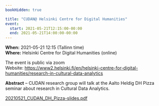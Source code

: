```yaml
---
bookHidden: true

title: "CUDAN@ Helsinki Centre for Digital Humanities"
event:
  start: 2021-05-21T12:15:00-00:00
  end: 2021-05-21T14:00:00-00:00
---
```


**When:** 2021-05-21 12:15 (Tallinn time)  
**Where:** Helsinki Centre for Digital Humanities (online)  

The event is public via zoom  
Website: https://www2.helsinki.fi/en/helsinki-centre-for-digital-humanities/research-in-cultural-data-analytics

<!--more-->
**Abstract** – CUDAN research group will talk at the Aalto Heldig DH Pizza seminar about research in Cultural Data Analytics.  

[20210521_CUDAN_DH_Pizza-slides.pdf](https://cudan.tlu.ee/pub/20210521_CUDAN_DH_Pizza-slides.pdf)
